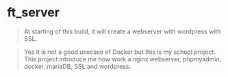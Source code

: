 # ft_server

> At starting of this build, it will create a webserver with wordpress with SSL.

> Yes it is not a good usecase of Docker but this is my school project.  
This project introduce me how work a nginx webserver, phpmyadmin, docker, mariaDB, SSL and wordpress.
